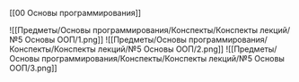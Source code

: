 [[00 Основы программирования]]

![[Предметы/Основы программирования/Конспекты/Конспекты лекций/№5 Основы ООП/1.png]]
![[Предметы/Основы программирования/Конспекты/Конспекты лекций/№5 Основы ООП/2.png]]
![[Предметы/Основы программирования/Конспекты/Конспекты лекций/№5 Основы ООП/3.png]]